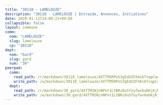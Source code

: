 ```yaml
---
title: "30110 - LAMELOUZE"
description: "30110 - LAMELOUZE | Entraide, Annonces, Initiatives"
date: 2020-01-11T14:09:21+09:00
collapsible: false
layout: commune
comm:
  nom: "LAMELOUZE"
  slug: lamelouze
  cp: "30110"
dept:
  nom: "Gard"
  slug: gard
  num: "30"
peerpad:
  comm:
    read_path: /r/markdown/30110_lamelouze/4XTTM5RPoS3gE4UZFXAibTvqpCaeRahscAJaxSf8EuKYk9LwQ
    write_path: /w/markdown/30110_lamelouze/4XTTM5RPoS3gE4UZFXAibTvqpCaeRahscAJaxSf8EuKYk9LwQ-K3TgUBkwP4XsQGoFiFAHjQznTfRya9LDKo2M6EYfKPMe5XV8agNsNshiKSejByNrxu3tF99mGLQoEyg3NHiJ8Ssi6GypqfH7jRcqHBHyD15kgxy6B4TDH9XhcAAVh6fGHU6s8c4W
  dept:
    read_path: /r/markdown/30_gard/4XTTM2WjnNPnt1LYBRz8uSfoyfwv6abKjKjNdBGxuvymmgvkj
    write_path: /w/markdown/30_gard/4XTTM2WjnNPnt1LYBRz8uSfoyfwv6abKjKjNdBGxuvymmgvkj-K3TgUpCvFefN2LRJ7huXqVovWWqmjJgEMWkVs9s4fhfrGjyZZK9z4gxyddycCKs6S9BWFUcJqqZYCKuxj79SWNiGiob7Xchr25rMmkVQhAFrAwBxAqY3T99GTsQfKxLrXrnx3pGK
---
```


